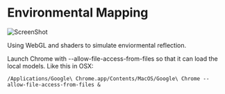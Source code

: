 Environmental Mapping
=================

![ScreenShot](https://raw.github.com/tadeegan/EnvironmentalMap/master/github/screenshot.png)

Using WebGL and shaders to simulate enviormental reflection. 

Launch Chrome with  --allow-file-access-from-files so that it can load the local models. Like this in OSX:

    /Applications/Google\ Chrome.app/Contents/MacOS/Google\ Chrome --allow-file-access-from-files &
